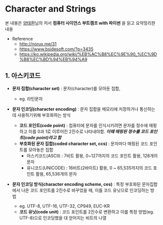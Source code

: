 # Character and Strings
본 내용은 [양태환](https://github.com/ythwork)님의 저서 **컴퓨터 사이언스 부트캠프 with 파이썬** 을 읽고 요약정리한 내용

* Reference
	+ <http://norux.me/31> 
	+ <https://www.bsidesoft.com/?p=3435>
	+ <https://ko.wikipedia.org/wiki/%EB%AC%B8%EC%9E%90_%EC%9D%B8%EC%BD%94%EB%94%A9>

## 1. 아스키코드
* **문자 집합(character set)** : 문자(character)를 모아둔 집합,
  + eg. 라틴문자
* **문자 인코딩(character encoding)** : 문자 집합을 메모리에 저장하거나 통신하는데 사용하기위해 부호화하는 방식  
  + **코드 포인트(code point)** : 컴퓨터에 문자를 인식시키려면 문자를 정수에 매핑하고 이를 0과 1로 이루어진 2진수로 나타내야함. ***이때 매핑된 정수를 코드 포인트(code point)라고 함***
  + **부호화된 문자 집합(coded character set, ccs)** : 문자마다 매핑된 코드 포인트를 모아놓은 집합
    - 아스키코드(ASCII) : 7비트 활용, 0~127까지의 코드 포인트 활용, 128개의 문자 
    - 유니코드(UNICODE) : 16비트(2바이트) 활용, 0 ~ 65,535까지의 코드 포인트 활용, 65,536개의 문자

* **문자 인코딩 방식(character encoding scheme, ces)** : 특정 부호화된 문자집합에서 나온 코드 포인트를 2진수로 바꾸었을 때, 이를 코드 유닛으로 인코딩하는 방법
  - eg. UTF-8, UTF-16, UTF-32, CP949, EUC-KR
  + **코드 유닛(code unit)** : 코드 포인트를 2진수로 변환하고 이를 특정 방법(eg. UTF-8)으로 인코딩했을 대 얻어지는 비트의 나열 

    

